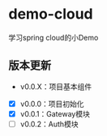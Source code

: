 # demo-cloud
学习spring cloud的小Demo

## 版本更新

* v0.0.X：项目基本组件
- [x] v0.0.0：项目初始化
- [x] v0.0.1：Gateway模块
- [ ] v0.0.2：Auth模块
